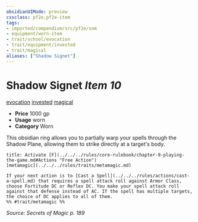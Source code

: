 ```yaml
---
obsidianUIMode: preview
cssclass: pf2e,pf2e-item
tags:
- imported/compendium/src/pf2e/som
- equipment/worn-item
- trait/school/evocation
- trait/equipment/invested
- trait/magical
aliases: ["Shadow Signet"]
---
```

# Shadow Signet *Item 10*  
[evocation](evocation.md)  [invested](invested.md)  [magical](magical.md)  

- **Price** 1000 gp
- **Usage** worn
- **Category** Worn

This obsidian ring allows you to partially warp your spells through the Shadow Plane, allowing them to strike directly at a target's body.

```ad-embed-ability
title: Activate [F](../../../rules/core-rulebook/chapter-9-playing-the-game.md#Actions "Free Action")
[metamagic](../../../rules/traits/metamagic.md)  

If your next action is to [Cast a Spell](../../../rules/actions/cast-a-spell.md) that requires a spell attack roll against Armor Class, choose Fortitude DC or Reflex DC. You make your spell attack roll against that defense instead of AC. If the spell has multiple targets, the choice of DC applies to all of them.  
%% #trait/metamagic %%
```

*Source: Secrets of Magic p. 189*
